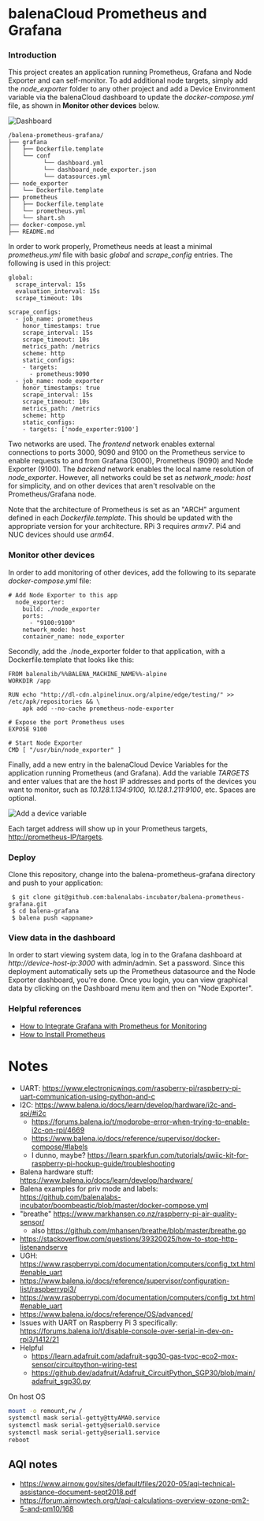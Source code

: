 # balenaCloud Prometheus and Grafana

### Introduction

This project creates an application running Prometheus, Grafana and Node Exporter and can self-monitor. To add additional node targets, simply add the _node_exporter_ folder to any other project and add a Device Environment variable via the balenaCloud dashboard to update the _docker-compose.yml_ file, as shown in **Monitor other devices** below.

![Dashboard](http://tonellolabs.com/images/grafana_dashboard.png)

```
/balena-prometheus-grafana/
├── grafana
│   ├── Dockerfile.template
│   └── conf
│         └── dashboard.yml
│         └── dashboard_node_exporter.json
│         └── datasources.yml
├── node_exporter
│   └── Dockerfile.template
├── prometheus
│   ├── Dockerfile.template
│   └── prometheus.yml
│   └── shart.sh
├── docker-compose.yml
├── README.md
```

In order to work properly, Prometheus needs at least a minimal _prometheus.yml_ file with basic _global_ and _scrape_config_ entries. The following is used in this project:

```
global:
  scrape_interval: 15s
  evaluation_interval: 15s
  scrape_timeout: 10s

scrape_configs:
  - job_name: prometheus
    honor_timestamps: true
    scrape_interval: 15s
    scrape_timeout: 10s
    metrics_path: /metrics
    scheme: http
    static_configs:
    - targets:
      - prometheus:9090
  - job_name: node_exporter
    honor_timestamps: true
    scrape_interval: 15s
    scrape_timeout: 10s
    metrics_path: /metrics
    scheme: http
    static_configs:
    - targets: ['node_exporter:9100']
```

Two networks are used. The _frontend_ network enables external connections to ports 3000, 9090 and 9100 on the Prometheus service to enable requests to and from Grafana (3000), Prometheus (9090) and Node Exporter (9100). The _backend_ network enables the local name resolution of _node_exporter_. However, all networks could be set as _network_mode: host_ for simplicity, and on other devices that aren't resolvable on the Prometheus/Grafana node.

Note that the architecture of Prometheus is set as an "ARCH" argument defined in each _Dockerfile.template_. This should be updated with the appropriate version for your architecture. RPi 3 requires _armv7_. Pi4 and NUC devices should use _arm64_.

### Monitor other devices

In order to add monitoring of other devices, add the following to its separate _docker-compose.yml_ file:

```
# Add Node Exporter to this app
  node_exporter:
    build: ./node_exporter
    ports:
      - "9100:9100"
    network_mode: host
    container_name: node_exporter
```

Secondly, add the ./node_exporter folder to that application, with a Dockerfile.template that looks like this:

```
FROM balenalib/%%BALENA_MACHINE_NAME%%-alpine
WORKDIR /app

RUN echo "http://dl-cdn.alpinelinux.org/alpine/edge/testing/" >> /etc/apk/repositories && \
    apk add --no-cache prometheus-node-exporter

# Expose the port Prometheus uses
EXPOSE 9100

# Start Node Exporter
CMD [ "/usr/bin/node_exporter" ]
```

Finally, add a new entry in the balenaCloud Device Variables for the application running Prometheus (and Grafana). Add the variable _TARGETS_ and enter values that are the host IP addresses and ports of the devices you want to monitor, such as _10.128.1.134:9100, 10.128.1.211:9100_, etc. Spaces are optional.

![Add a device variable](http://tonellolabs.com/images/grafana_env_var.png)

Each target address will show up in your Prometheus targets, [http://prometheus-IP/targets](#).

### Deploy

Clone this repository, change into the balena-prometheus-grafana directory and push to your application:

```
 $ git clone git@github.com:balenalabs-incubator/balena-prometheus-grafana.git
 $ cd balena-grafana
 $ balena push <appname>
```

### View data in the dashboard

In order to start viewing system data, log in to the Grafana dashboard at _http<nolink>://device-host-ip:3000_ with admin/admin. Set a password. Since this deployment automatically sets up the Prometheus datasource and the Node Exporter dashboard, you're done. Once you login, you can view graphical data by clicking on the Dashboard menu item and then on "Node Exporter".

### Helpful references

- [How to Integrate Grafana with Prometheus for Monitoring](https://www.linuxtechi.com/integrate-grafana-prometheus-monitoring/)
- [How to Install Prometheus](https://www.linuxtechi.com/install-prometheus-monitoring-tool-centos-8-rhel-8/)

# Notes

- UART: https://www.electronicwings.com/raspberry-pi/raspberry-pi-uart-communication-using-python-and-c
- I2C: https://www.balena.io/docs/learn/develop/hardware/i2c-and-spi/#i2c
  - https://forums.balena.io/t/modprobe-error-when-trying-to-enable-i2c-on-rpi/4669
  - https://www.balena.io/docs/reference/supervisor/docker-compose/#labels
  - I dunno, maybe? https://learn.sparkfun.com/tutorials/qwiic-kit-for-raspberry-pi-hookup-guide/troubleshooting
- Balena hardware stuff: https://www.balena.io/docs/learn/develop/hardware/
- Balena examples for priv mode and labels: https://github.com/balenalabs-incubator/boombeastic/blob/master/docker-compose.yml
- "breathe" https://www.markhansen.co.nz/raspberry-pi-air-quality-sensor/
  - also https://github.com/mhansen/breathe/blob/master/breathe.go
- https://stackoverflow.com/questions/39320025/how-to-stop-http-listenandserve
- UGH: https://www.raspberrypi.com/documentation/computers/config_txt.html#enable_uart
- https://www.balena.io/docs/reference/supervisor/configuration-list/raspberrypi3/
- https://www.raspberrypi.com/documentation/computers/config_txt.html#enable_uart
- https://www.balena.io/docs/reference/OS/advanced/
- Issues with UART on Raspberry Pi 3 specifically: https://forums.balena.io/t/disable-console-over-serial-in-dev-on-rpi3/1412/21
- Helpful
  - https://learn.adafruit.com/adafruit-sgp30-gas-tvoc-eco2-mox-sensor/circuitpython-wiring-test
  - https://github.dev/adafruit/Adafruit_CircuitPython_SGP30/blob/main/adafruit_sgp30.py

On host OS

```bash
mount -o remount,rw /
systemctl mask serial-getty@ttyAMA0.service
systemctl mask serial-getty@serial0.service
systemctl mask serial-getty@serial1.service
reboot
```

## AQI notes

- https://www.airnow.gov/sites/default/files/2020-05/aqi-technical-assistance-document-sept2018.pdf
- https://forum.airnowtech.org/t/aqi-calculations-overview-ozone-pm2-5-and-pm10/168
